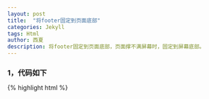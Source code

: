 ```yaml
---
layout: post
title:  "将footer固定到页面底部"
categories: Jekyll
tags: Html
author: 西夏
description: 将footer固定到页面底部，页面撑不满屏幕时，固定到屏幕底部。
---
```


###  1，代码如下

{% highlight html %}
<!doctype html>
<html>
<head>
<meta charset="utf-8">
    <title>不足一屏时，页面底部位于浏览器底部</title>
    <style type="text/css">
    * { 
        margin:0; 
        padding:0;
    }

    html, body {
        height:100%;
    }

    .wrap { 
        position:relative;
        min-height:100%;
    }

    .header {
        height:50px;
        background-color:#28323C;
    }

    .content {
        padding-bottom:50px;
        /*height:2000px; 做超过一屏时使用*/
    }

    .footer {
        position:absolute;
        bottom:0;
        left:0;
        width:100%;     /*绝对定位使后宽度100%*/
        min-height:50px; 
        background-color:#28323C;
    }
    </style>
</head>

<body>
    <div class="wrap">
        <div class="header">header</div>
        <div class="content"></div>
        <div class="footer">footer</div>
    </div>
</body>
</html>
{% endhighlight %}

<br/>
###  2，说明

原始[参考资料][link1]中的footer设置的是**`height:50px`**，这里更改为了**`min-height:50px`**，避免了有可能的footer内部子内容高度大于footer高度而出现的bug。
**本博客的footer就是使用这一方法实现的，有兴趣的可直接查看源码**。

<!-- 后面是文章参考资料 -->
<br/>
### 参考资料：

1，[舞动青春-不足一屏时，页面底部位于浏览器底部（用CSS解决）][link1]

<!-- 文章插图和超链接 -->
[link1]: http://www1.qdfuns.com/blog-5400161-5398103.html
